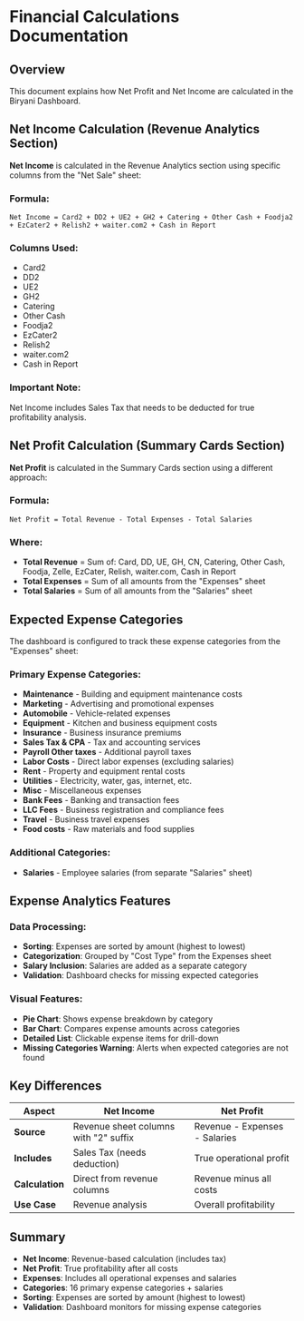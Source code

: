 # Financial Calculations Documentation

## Overview
This document explains how Net Profit and Net Income are calculated in the Biryani Dashboard.

## Net Income Calculation (Revenue Analytics Section)

**Net Income** is calculated in the Revenue Analytics section using specific columns from the "Net Sale" sheet:

### Formula:
```
Net Income = Card2 + DD2 + UE2 + GH2 + Catering + Other Cash + Foodja2 + EzCater2 + Relish2 + waiter.com2 + Cash in Report
```

### Columns Used:
- Card2
- DD2  
- UE2
- GH2
- Catering
- Other Cash
- Foodja2
- EzCater2
- Relish2
- waiter.com2
- Cash in Report

### Important Note:
Net Income includes Sales Tax that needs to be deducted for true profitability analysis.

## Net Profit Calculation (Summary Cards Section)

**Net Profit** is calculated in the Summary Cards section using a different approach:

### Formula:
```
Net Profit = Total Revenue - Total Expenses - Total Salaries
```

### Where:
- **Total Revenue** = Sum of: Card, DD, UE, GH, CN, Catering, Other Cash, Foodja, Zelle, EzCater, Relish, waiter.com, Cash in Report
- **Total Expenses** = Sum of all amounts from the "Expenses" sheet
- **Total Salaries** = Sum of all amounts from the "Salaries" sheet

## Expected Expense Categories

The dashboard is configured to track these expense categories from the "Expenses" sheet:

### Primary Expense Categories:
- **Maintenance** - Building and equipment maintenance costs
- **Marketing** - Advertising and promotional expenses
- **Automobile** - Vehicle-related expenses
- **Equipment** - Kitchen and business equipment costs
- **Insurance** - Business insurance premiums
- **Sales Tax & CPA** - Tax and accounting services
- **Payroll Other taxes** - Additional payroll taxes
- **Labor Costs** - Direct labor expenses (excluding salaries)
- **Rent** - Property and equipment rental costs
- **Utilities** - Electricity, water, gas, internet, etc.
- **Misc** - Miscellaneous expenses
- **Bank Fees** - Banking and transaction fees
- **LLC Fees** - Business registration and compliance fees
- **Travel** - Business travel expenses
- **Food costs** - Raw materials and food supplies

### Additional Categories:
- **Salaries** - Employee salaries (from separate "Salaries" sheet)

## Expense Analytics Features

### Data Processing:
- **Sorting**: Expenses are sorted by amount (highest to lowest)
- **Categorization**: Grouped by "Cost Type" from the Expenses sheet
- **Salary Inclusion**: Salaries are added as a separate category
- **Validation**: Dashboard checks for missing expected categories

### Visual Features:
- **Pie Chart**: Shows expense breakdown by category
- **Bar Chart**: Compares expense amounts across categories
- **Detailed List**: Clickable expense items for drill-down
- **Missing Categories Warning**: Alerts when expected categories are not found

## Key Differences

| Aspect | Net Income | Net Profit |
|--------|------------|------------|
| **Source** | Revenue sheet columns with "2" suffix | Revenue - Expenses - Salaries |
| **Includes** | Sales Tax (needs deduction) | True operational profit |
| **Calculation** | Direct from revenue columns | Revenue minus all costs |
| **Use Case** | Revenue analysis | Overall profitability |

## Summary

- **Net Income**: Revenue-based calculation (includes tax)
- **Net Profit**: True profitability after all costs
- **Expenses**: Includes all operational expenses and salaries
- **Categories**: 16 primary expense categories + salaries
- **Sorting**: Expenses are sorted by amount (highest to lowest)
- **Validation**: Dashboard monitors for missing expense categories
